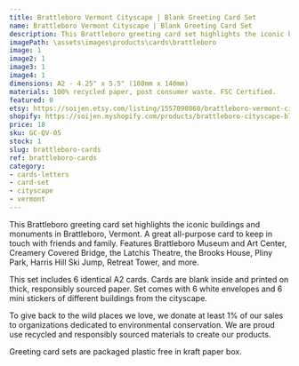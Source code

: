 ```yaml
---
title: Brattleboro Vermont Cityscape | Blank Greeting Card Set
name: Brattleboro Vermont Cityscape | Blank Greeting Card Set
description: This Brattleboro greeting card set highlights the iconic buildings and monuments in Brattleboro, Vermont. A great all-purpose card to keep in touch with friends and family. Features Brattleboro Museum and Art Center, Creamery Covered Bridge, the Latchis Theatre, the Brooks House, Pliny Park, Harris Hill Ski Jump, Retreat Tower, and more. Made in USA.
imagePath: \assets\images\products\cards\brattleboro
image: 1
image2: 1
image3: 1
image4: 1
dimensions: A2 - 4.25" x 5.5" (108mm x 140mm)
materials: 100% recycled paper, post consumer waste. FSC Certified.
featured: 0
etsy: https://soijen.etsy.com/listing/1557090860/brattleboro-vermont-cityscape-blank-note?utm_source=Copy&utm_medium=ListingManager&utm_campaign=Share&utm_term=so.lmsm&share_time=1695258984647
shopify: https://soijen.myshopify.com/products/brattleboro-cityscape-blank-greeting-card-set
price: 18
sku: GC-QV-05
stock: 1
slug: brattleboro-cards
ref: brattleboro-cards
category:
- cards-letters
- card-set
- cityscape
- vermont
---
```

This Brattleboro greeting card set highlights the iconic buildings and monuments in Brattleboro, Vermont. A great all-purpose card to keep in touch with friends and family. Features Brattleboro Museum and Art Center, Creamery Covered Bridge, the Latchis Theatre, the Brooks House, Pliny Park, Harris Hill Ski Jump, Retreat Tower, and more.

This set includes 6 identical A2 cards. Cards are blank inside and printed on thick, responsibly sourced paper. Set comes with 6 white envelopes and 6 mini stickers of different buildings from the cityscape.

To give back to the wild places we love, we donate at least 1% of our sales to organizations dedicated to environmental conservation. We are proud use recycled and responsibly sourced materials to create our products.

Greeting card sets are packaged plastic free in kraft paper box.
